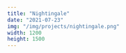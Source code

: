 ```yaml
---
title: "Nightingale"
date: "2021-07-23"
img: "/img/projects/nightingale.png"
width: 1200
height: 1500
---
```

